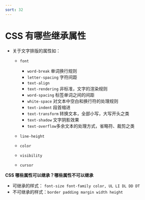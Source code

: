 ```yaml
---
sort: 32
---
```


# CSS 有哪些继承属性

- 关于文字排版的属性如：

  - `font`

    - `word-break` 单词换行规则
    - `letter-spacing` 字符间距
    - `text-align`
    - `text-rendering` 非标准，文字的渲染规则
    - `word-spacing` 标签单词之间的间距
    - `white-space` 对文本中空白和换行符的处理规则
    - `text-indent` 段首缩进
    - `text-transform` 转换文本，全部小写，大写开头之类
    - `text-shadow` 文字阴影效果
    - `text-overflow`多余文本的处理方式，省略符、裁剪之类

  - `line-height`

  - `color`

  - `visibility`

  - `cursor`

**CSS 哪些属性可以继承？哪些属性不可以继承**

- 可继承的样式： `font-size font-family color, UL LI DL DD DT`
- 不可继承的样式：`border padding margin width height`
